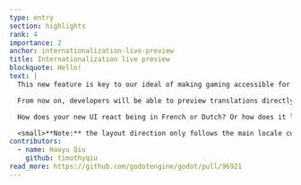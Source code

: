 ```yaml
---
type: entry
section: highlights
rank: 4
importance: 2
anchor: internationalization-live-preview
title: Internationalization live preview
blockquote: Hello!
text: |
  This new feature is key to our ideal of making gaming accessible for everyone.

  From now on, developers will be able to preview translations directly from the editor viewport. This will ease up the burden of testing the GUI in multiple languages.

  How does your new UI react being in French or Dutch? Or how does it look in simplified or traditional Chinese, or even in Hindi?

  <small>**Note:** the layout direction only follows the main locale currently, [We're working on fixing this issue.](https://github.com/godotengine/godot/pull/97918)</small>
contributors:
  - name: Haoyu Qiu
    github: timothyqiu
read_more: https://github.com/godotengine/godot/pull/96921
---
```

